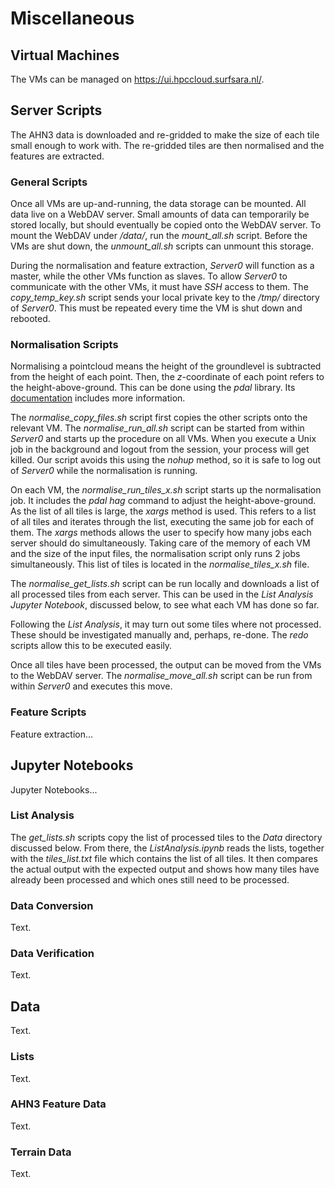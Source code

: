 # Miscellaneous

## Virtual Machines

The VMs can be managed on https://ui.hpccloud.surfsara.nl/.

## Server Scripts

The AHN3 data is downloaded and re-gridded to make the size of each tile small enough to work with. The re-gridded tiles are then normalised and the features are extracted.

### General Scripts

Once all VMs are up-and-running, the data storage can be mounted. All data live on a WebDAV server. Small amounts of data can temporarily be stored locally, but should eventually be copied onto the WebDAV server. To mount the WebDAV under _/data/_, run the _mount_all.sh_ script. Before the VMs are shut down, the _unmount_all.sh_ scripts can unmount this storage.

During the normalisation and feature extraction, _Server0_ will function as a master, while the other VMs function as slaves. To allow _Server0_ to communicate with the other VMs, it must have _SSH_ access to them. The _copy_temp_key.sh_ script sends your local private key to the _/tmp/_ directory of _Server0_. This must be repeated every time the VM is shut down and rebooted.

### Normalisation Scripts

Normalising a pointcloud means the height of the groundlevel is subtracted from the height of each point. Then, the _z_-coordinate of each point refers to the height-above-ground. This can be done using the _pdal_ library. Its [documentation](https://pdal.io/stages/filters.hag.html) includes more information.

The _normalise_copy_files.sh_ script first copies the other scripts onto the relevant VM. The _normalise_run_all.sh_ script can be started from within _Server0_ and starts up the procedure on all VMs. When you execute a Unix job in the background and logout from the session, your process will get killed. Our script avoids this using the _nohup_ method, so it is safe to log out of _Server0_ while the normalisation is running.

On each VM, the _normalise_run_tiles_x.sh_ script starts up the normalisation job. It includes the _pdal hag_ command to adjust the height-above-ground. As the list of all tiles is large, the _xargs_ method is used. This refers to a list of all tiles and iterates through the list, executing the same job for each of them. The _xargs_ methods allows the user to specify how many jobs each server should do simultaneously. Taking care of the memory of each VM and the size of the input files, the normalisation script only runs 2 jobs simultaneously. This list of tiles is located in the _normalise_tiles_x.sh_ file.

The _normalise_get_lists.sh_ script can be run locally and downloads a list of all processed tiles from each server. This can be used in the _List Analysis_ _Jupyter Notebook_, discussed below, to see what each VM has done so far.

Following the _List Analysis_, it may turn out some tiles where not processed. These should be investigated manually and, perhaps, re-done. The _redo_ scripts allow this to be executed easily.

Once all tiles have been processed, the output can be moved from the VMs to the WebDAV server. The _normalise_move_all.sh_ script can be run from within _Server0_ and executes this move.

### Feature Scripts

Feature extraction...

## Jupyter Notebooks

Jupyter Notebooks...

### List Analysis

The _get_lists.sh_ scripts copy the list of processed tiles to the _Data_ directory discussed below. From there, the _ListAnalysis.ipynb_ reads the lists, together with the _tiles_list.txt_ file which contains the list of all tiles. It then compares the actual output with the expected output and shows how many tiles have already been processed and which ones still need to be processed.

### Data Conversion

Text.

### Data Verification

Text.

## Data

Text.

### Lists

Text.

### AHN3 Feature Data

Text.

### Terrain Data

Text.